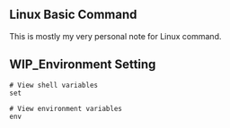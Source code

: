 ## Linux Basic Command
This is mostly my very personal note for Linux command.

## WIP_Environment Setting
```
# View shell variables
set
```
```
# View environment variables
env
```

